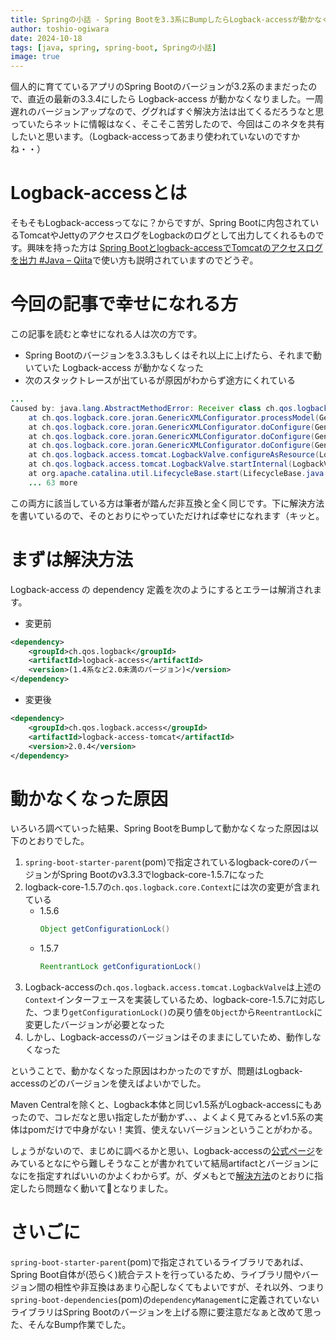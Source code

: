 ```yaml
---
title: Springの小話 - Spring Bootを3.3系にBumpしたらLogback-accessが動かなくなった
author: toshio-ogiwara
date: 2024-10-18
tags: [java, spring, spring-boot, Springの小話]
image: true
---
```

個人的に育てているアプリのSpring Bootのバージョンが3.2系のままだったので、直近の最新の3.3.4にしたら Logback-access が動かなくなりました。一周遅れのバージョンアップなので、ググればすぐ解決方法は出てくるだろうなと思っていたらネットに情報はなく、そこそこ苦労したので、今回はこのネタを共有したいと思います。（Logback-accessってあまり使われていないのですかね・・）

# Logback-accessとは
そもそもLogback-accessってなに？からですが、Spring Bootに内包されているTomcatやJettyのアクセスログをLogbackのログとして出力してくれるものです。興味を持った方は [Spring Bootとlogback-accessでTomcatのアクセスログを出力 #Java – Qiita](https://qiita.com/kagamihoge/items/56ecfacd962fac6070f0)で使い方も説明されていますのでどうぞ。

# 今回の記事で幸せになれる方
この記事を読むと幸せになれる人は次の方です。

- Spring Bootのバージョンを3.3.3もしくはそれ以上に上げたら、それまで動いていた Logback-access が動かなくなった
- 次のスタックトレースが出ているが原因がわからず途方にくれている
```java
... 
Caused by: java.lang.AbstractMethodError: Receiver class ch.qos.logback.access.tomcat.LogbackValve does not define or inherit an implementation of the resolved method 'abstract java.util.concurrent.locks.ReentrantLock getConfigurationLock()' of interface ch.qos.logback.core.Context.
	at ch.qos.logback.core.joran.GenericXMLConfigurator.processModel(GenericXMLConfigurator.java:218)
	at ch.qos.logback.core.joran.GenericXMLConfigurator.doConfigure(GenericXMLConfigurator.java:178)
	at ch.qos.logback.core.joran.GenericXMLConfigurator.doConfigure(GenericXMLConfigurator.java:123)
	at ch.qos.logback.core.joran.GenericXMLConfigurator.doConfigure(GenericXMLConfigurator.java:66)
	at ch.qos.logback.access.tomcat.LogbackValve.configureAsResource(LogbackValve.java:230)
	at ch.qos.logback.access.tomcat.LogbackValve.startInternal(LogbackValve.java:159)
	at org.apache.catalina.util.LifecycleBase.start(LifecycleBase.java:164)
	... 63 more
```

この両方に該当している方は筆者が踏んだ非互換と全く同じです。下に解決方法を書いているので、そのとおりにやっていただければ幸せになれます（キッと。

# まずは解決方法
Logback-access の dependency 定義を次のようにするとエラーは解消されます。

- 変更前
```xml
<dependency>
    <groupId>ch.qos.logback</groupId>
    <artifactId>logback-access</artifactId>
    <version>(1.4系など2.0未満のバージョン)</version>
</dependency>
```

- 変更後
```xml
<dependency>
    <groupId>ch.qos.logback.access</groupId>
    <artifactId>logback-access-tomcat</artifactId>
    <version>2.0.4</version>
</dependency>
```

# 動かなくなった原因
いろいろ調べていった結果、Spring BootをBumpして動かなくなった原因は以下のとおりでした。

1. `spring-boot-starter-parent`(pom)で指定されているlogback-coreのバージョンがSpring Bootのv3.3.3でlogback-core-1.5.7になった
2. logback-core-1.5.7の`ch.qos.logback.core.Context`には次の変更が含まれている
     - 1.5.6
       ```java
       Object getConfigurationLock()
       ```
     - 1.5.7
       ```java
       ReentrantLock getConfigurationLock()
       ```
3. Logback-accessの`ch.qos.logback.access.tomcat.LogbackValve`は上述の`Context`インターフェースを実装しているため、logback-core-1.5.7に対応した、つまり`getConfigurationLock()`の戻り値を`Object`から`ReentrantLock`に変更したバージョンが必要となった
4. しかし、Logback-accessのバージョンはそのままにしていため、動作しなくなった

ということで、動かなくなった原因はわかったのですが、問題はLogback-accessのどのバージョンを使えばよいかでした。

Maven Centralを除くと、Logback本体と同じv1.5系がLogback-accessにもあったので、コレだなと思い指定したが動かず、、、よくよく見てみるとv1.5系の実体はpomだけで中身がない！実質、使えないバージョンということがわかる。

しょうがないので、まじめに調べるかと思い、Logback-accessの[公式ページ](https://logback.qos.ch/access.html)をみているとなにやら難しそうなことが書かれていて結局artifactとバージョンになにを指定すればいいのかよくわからず。が、ダメもとで[解決方法](#まずは解決方法)のとおりに指定したら問題なく動いて🙌となりました。

# さいごに
`spring-boot-starter-parent`(pom)で指定されているライブラリであれば、Spring Boot自体が(恐らく)統合テストを行っているため、ライブラリ間やバージョン間の相性や非互換はあまり心配しなくてもよいですが、それ以外、つまり`spring-boot-dependencies`(pom)の`dependencyManagement`に定義されていないライブラリはSpring Bootのバージョンを上げる際に要注意だなぁと改めて思った、そんなBump作業でした。

